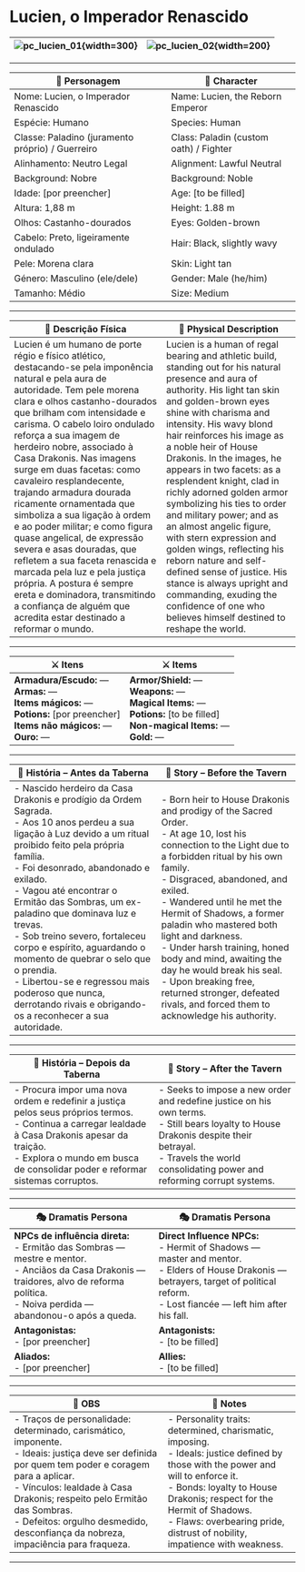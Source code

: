 # Lucien, o Imperador Renascido

| ![pc_lucien_01](assets/pc/pc_lucien_01.png){width=300} | ![pc_lucien_02](assets/pc/pc_lucien_02.png){width=200} |
| ------------------------------------------------------ | ------------------------------------------------------ |

---

| **🧙 Personagem**                                 | **🧙 Character**                        |
| ------------------------------------------------- | --------------------------------------- |
| Nome: Lucien, o Imperador Renascido               | Name:  Lucien, the Reborn Emperor       |
| Espécie:  Humano                                  | Species:  Human                         |
| Classe:  Paladino (juramento próprio) / Guerreiro | Class:  Paladin (custom oath) / Fighter |
| Alinhamento: Neutro Legal                         | Alignment: Lawful Neutral               |
| Background: Nobre                                 | Background: Noble                       |
| Idade: [por preencher]                            | Age: [to be filled]                     |
| Altura: 1,88 m                                    | Height: 1.88 m                          |
| Olhos: Castanho-dourados                          | Eyes: Golden-brown                      |
| Cabelo: Preto, ligeiramente ondulado              | Hair: Black, slightly wavy              |
| Pele: Morena clara                                | Skin: Light tan                         |
| Género: Masculino (ele/dele)                      | Gender: Male (he/him)                   |
| Tamanho: Médio                                    | Size: Medium                            |

---

| **📜 Descrição Física** | **📜 Physical Description** |
| ----------------------- | --------------------------- |
| Lucien é um humano de porte régio e físico atlético, destacando-se pela imponência natural e pela aura de autoridade. Tem pele morena clara e olhos castanho-dourados que brilham com intensidade e carisma. O cabelo loiro ondulado reforça a sua imagem de herdeiro nobre, associado à Casa Drakonis. Nas imagens surge em duas facetas: como cavaleiro resplandecente, trajando armadura dourada ricamente ornamentada que simboliza a sua ligação à ordem e ao poder militar; e como figura quase angelical, de expressão severa e asas douradas, que refletem a sua faceta renascida e marcada pela luz e pela justiça própria. A postura é sempre ereta e dominadora, transmitindo a confiança de alguém que acredita estar destinado a reformar o mundo. | Lucien is a human of regal bearing and athletic build, standing out for his natural presence and aura of authority. His light tan skin and golden-brown eyes shine with charisma and intensity. His wavy blond hair reinforces his image as a noble heir of House Drakonis. In the images, he appears in two facets: as a resplendent knight, clad in richly adorned golden armor symbolizing his ties to order and military power; and as an almost angelic figure, with stern expression and golden wings, reflecting his reborn nature and self-defined sense of justice. His stance is always upright and commanding, exuding the confidence of one who believes himself destined to reshape the world. |

---

| **⚔️ Itens**             | **⚔️ Items**                         |
| ---------------------- | ------------------------------ |
| **Armadura/Escudo:** — <br>**Armas:** — <br>**Items mágicos:** — <br>**Potions:** [por preencher] <br>**Items não mágicos:** — <br>**Ouro:** — | **Armor/Shield:** — <br>**Weapons:** — <br>**Magical Items:** — <br>**Potions:** [to be filled] <br>**Non-magical Items:** — <br>**Gold:** — |

---

| **📖 História – Antes da Taberna** | **📖 Story – Before the Tavern** |
| ---------------------------------- | -------------------------------- |
| - Nascido herdeiro da Casa Drakonis e prodígio da Ordem Sagrada.<br>- Aos 10 anos perdeu a sua ligação à Luz devido a um ritual proibido feito pela própria família.<br>- Foi desonrado, abandonado e exilado.<br>- Vagou até encontrar o Ermitão das Sombras, um ex-paladino que dominava luz e trevas.<br>- Sob treino severo, fortaleceu corpo e espírito, aguardando o momento de quebrar o selo que o prendia.<br>- Libertou-se e regressou mais poderoso que nunca, derrotando rivais e obrigando-os a reconhecer a sua autoridade. | - Born heir to House Drakonis and prodigy of the Sacred Order.<br>- At age 10, lost his connection to the Light due to a forbidden ritual by his own family.<br>- Disgraced, abandoned, and exiled.<br>- Wandered until he met the Hermit of Shadows, a former paladin who mastered both light and darkness.<br>- Under harsh training, honed body and mind, awaiting the day he would break his seal.<br>- Upon breaking free, returned stronger, defeated rivals, and forced them to acknowledge his authority. |

---

| **📖 História – Depois da Taberna** | **📖 Story – After the Tavern** |
| ----------------------------------- | -------------------------------- |
| - Procura impor uma nova ordem e redefinir a justiça pelos seus próprios termos.<br>- Continua a carregar lealdade à Casa Drakonis apesar da traição.<br>- Explora o mundo em busca de consolidar poder e reformar sistemas corruptos. | - Seeks to impose a new order and redefine justice on his own terms.<br>- Still bears loyalty to House Drakonis despite their betrayal.<br>- Travels the world consolidating power and reforming corrupt systems. |

---

| **🎭 Dramatis Persona**                                                                                                                 | **🎭 Dramatis Persona**                                                                                                           |
| --------------------------------------------------------------------------------------------------------------------------------------- | --------------------------------------------------------------------------------------------------------------------------------- |
| **NPCs de influência direta:**  <br>- Ermitão das Sombras — mestre e mentor.<br>- Anciãos da Casa Drakonis — traidores, alvo de reforma política.<br>- Noiva perdida — abandonou-o após a queda. | **Direct Influence NPCs:**  <br>- Hermit of Shadows — master and mentor.<br>- Elders of House Drakonis — betrayers, target of political reform.<br>- Lost fiancée — left him after his fall. |
| **Antagonistas:**  <br>- [por preencher] | **Antagonists:**  <br>- [to be filled] |
| **Aliados:**  <br>- [por preencher] | **Allies:**  <br>- [to be filled] |

---

| **🔮 OBS** | **🔮 Notes** |
| ---------- | ------------ |
| - Traços de personalidade: determinado, carismático, imponente.<br>- Ideais: justiça deve ser definida por quem tem poder e coragem para a aplicar.<br>- Vínculos: lealdade à Casa Drakonis; respeito pelo Ermitão das Sombras.<br>- Defeitos: orgulho desmedido, desconfiança da nobreza, impaciência para fraqueza. | - Personality traits: determined, charismatic, imposing.<br>- Ideals: justice defined by those with the power and will to enforce it.<br>- Bonds: loyalty to House Drakonis; respect for the Hermit of Shadows.<br>- Flaws: overbearing pride, distrust of nobility, impatience with weakness. |

---
